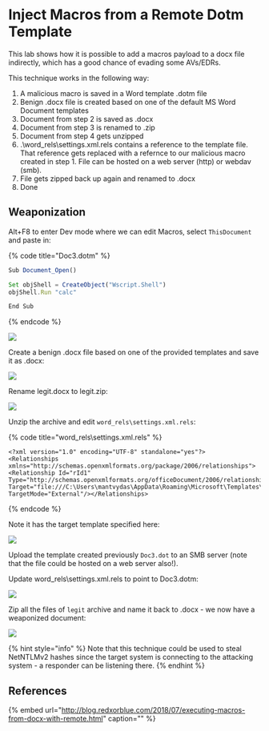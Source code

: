 # Inject Macros from a Remote Dotm Template

This lab shows how it is possible to add a macros payload to a docx file indirectly, which has a good chance of evading some AVs/EDRs.

This technique works in the following way:

1. A malicious macro is saved in a Word template .dotm file
2. Benign .docx file is created based on one of the default MS Word Document templates
3. Document from step 2 is saved as .docx
4. Document from step 3 is renamed to .zip
5. Document from step 4 gets unzipped
6. .\word\_rels\settings.xml.rels contains a reference to the template file. That reference gets replaced with a refernce to our malicious macro created in step 1. File can be hosted on a web server \(http\) or webdav \(smb\).
7. File gets zipped back up again and renamed to .docx
8. Done

## Weaponization

Alt+F8 to enter Dev mode where we can edit Macros, select `ThisDocument` and paste in:

{% code title="Doc3.dotm" %}
```javascript
Sub Document_Open()

Set objShell = CreateObject("Wscript.Shell")
objShell.Run "calc"

End Sub
```
{% endcode %}

![](../../../.gitbook/assets/screenshot-from-2019-03-18-22-19-22.png)

Create a benign .docx file based on one of the provided templates and save it as .docx:

![](../../../.gitbook/assets/screenshot-from-2019-03-18-22-24-02.png)

Rename legit.docx to legit.zip:

![](../../../.gitbook/assets/screenshot-from-2019-03-18-22-26-41.png)

Unzip the archive and edit `word_rels\settings.xml.rels`:

{% code title="word\_rels\\settings.xml.rels" %}
```markup
<?xml version="1.0" encoding="UTF-8" standalone="yes"?>
<Relationships xmlns="http://schemas.openxmlformats.org/package/2006/relationships"><Relationship Id="rId1" Type="http://schemas.openxmlformats.org/officeDocument/2006/relationships/attachedTemplate" Target="file:///C:\Users\mantvydas\AppData\Roaming\Microsoft\Templates\Polished%20resume,%20designed%20by%20MOO.dotx" TargetMode="External"/></Relationships>
```
{% endcode %}

Note it has the target template specified here:

![](../../../.gitbook/assets/screenshot-from-2019-03-18-22-36-30.png)

Upload the template created previously `Doc3.dot` to an SMB server \(note that the file could be hosted on a web server also!\).

Update word\_rels\settings.xml.rels to point to Doc3.dotm:

![](../../../.gitbook/assets/screenshot-from-2019-03-18-22-59-07.png)

Zip all the files of `legit` archive and name it back to .docx - we now have a weaponized document:

![](../../../.gitbook/assets/peek-2019-03-18-23-07.gif)

{% hint style="info" %}
Note that this technique could be used to steal NetNTLMv2 hashes since the target system is connecting to the attacking system - a responder can be listening there.
{% endhint %}

## References

{% embed url="http://blog.redxorblue.com/2018/07/executing-macros-from-docx-with-remote.html" caption="" %}

